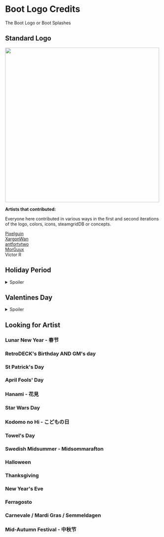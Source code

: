 # Boot Logo Credits

The Boot Logo or Boot Splashes

## Standard Logo

<img src="../../wiki_images/logos/rd-logo-box.png" width="500">

**Artists that contributed:**<br>

Everyone here contributed in various ways in the first and second iterations of the logo, colors, icons, steamgridDB or concepts.

[Pixelguin](https://github.com/Pixelguin)<br>
[XargonWan](https://github.com/XargonWan)<br>
[antfortytwo](https://github.com/anthonycaccese/)<br>
[MorGuux](https://github.com/MorGuux)<br>
Víctor R<br>

## Holiday Period

<details><summary> Spoiler </summary>
<img src="../../wiki_images/eastereggs/rd-xmas-logo.svg" width="500">

Artist: Weestuarty
</details>

## Valentines Day

<details><summary> Spoiler </summary>

Artist: Weestuarty
</details>

## Looking for Artist

### Lunar New Year - 春节

### RetroDECK's Birthday AND GM's day

### St Patrick's Day

### April Fools' Day

### Hanami - 花見

### Star Wars Day

### Kodomo no Hi - こどもの日

### Towel's Day

### Swedish Midsummer - Midsommarafton

### Halloween

### Thanksgiving

### New Year's Eve

### Ferragosto

### Carnevale / Mardi Gras / Semmeldagen

### Mid-Autumn Festival - 中秋节


